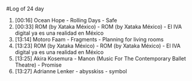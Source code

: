 #Log of 24 day

1. [00:16] Ocean Hope - Rolling Days - Safe
1. [00:33] ROM (by Xataka México) - ROM (by Xataka México) - El IVA digital ya es una realidad en México
1. [13:14] Motoro Faam - Fragments - Planning for living rooms
1. [13:23] ROM (by Xataka México) - ROM (by Xataka México) - El IVA digital ya es una realidad en México
1. [13:25] Akira Kosemura - Manon (Music For The Contemporary Ballet Theatre) - Promise
1. [13:27] Adrianne Lenker - abysskiss - symbol
